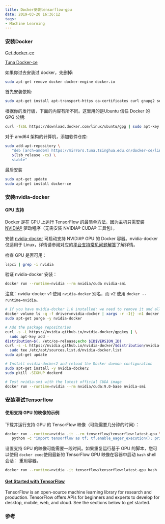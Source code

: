 ```yaml
---
title: Docker安装tensorflow-gpu
date: 2019-03-20 16:36:12
tags:
- Machine Learning
---
```

### 安装Docker
[Get docker-ce](https://docs.docker.com/install/)

[Tuna Docker-ce](https://mirror.tuna.tsinghua.edu.cn/help/docker-ce/)

如果你过去安装过 docker，先删掉:
~~~bash
sudo apt-get remove docker docker-engine docker.io
~~~
首先安装依赖:
~~~bash
sudo apt-get install apt-transport-https ca-certificates curl gnupg2 software-properties-common
~~~
根据你的发行版，下面的内容有所不同。这里用的是Ubuntu
信任 Docker 的 GPG 公钥:
~~~bash
curl -fsSL https://download.docker.com/linux/ubuntu/gpg | sudo apt-key add -
~~~
对于 amd64 架构的计算机，添加软件仓库:
~~~bash
sudo add-apt-repository \
   "deb [arch=amd64] https://mirrors.tuna.tsinghua.edu.cn/docker-ce/linux/ubuntu \
   $(lsb_release -cs) \
   stable"
~~~
最后安装
~~~bash
sudo apt-get update
sudo apt-get install docker-ce
~~~

### 安装nvidia-docker

#### GPU 支持
Docker 是在 GPU 上运行 TensorFlow 的最简单方法，因为主机只需安装[NVIDIA®](https://github.com/NVIDIA/nvidia-docker/wiki/Frequently-Asked-Questions#how-do-i-install-the-nvidia-driver) 驱动程序（无需安装 NVIDIA® CUDA® 工具包）。

安装 [nvidia-docker](https://github.com/NVIDIA/nvidia-docker) 可启动支持 NVIDIA® GPU 的 Docker 容器。nvidia-docker 仅适用于 Linux，详情请参阅对应的[平台支持常见问题解答](https://github.com/NVIDIA/nvidia-docker/wiki/Frequently-Asked-Questions#platform-support)了解详情。

检查 GPU 是否可用：
~~~bash
lspci | grep -i nvidia
~~~
验证 nvidia-docker 安装：
~~~bash
docker run --runtime=nvidia --rm nvidia/cuda nvidia-smi
~~~
注意：nvidia-docker v1 使用 ```nvidia-docker``` 别名，而 v2 使用 ```docker --runtime=nvidia```。

~~~bash
# If you have nvidia-docker 1.0 installed: we need to remove it and all existing GPU containers
docker volume ls -q -f driver=nvidia-docker | xargs -r -I{} -n1 docker ps -q -a -f volume={} | xargs -r docker rm -f
sudo apt-get purge -y nvidia-docker

# Add the package repositories
curl -s -L https://nvidia.github.io/nvidia-docker/gpgkey | \
  sudo apt-key add -
distribution=$(. /etc/os-release;echo $ID$VERSION_ID)
curl -s -L https://nvidia.github.io/nvidia-docker/$distribution/nvidia-docker.list | \
  sudo tee /etc/apt/sources.list.d/nvidia-docker.list
sudo apt-get update

# Install nvidia-docker2 and reload the Docker daemon configuration
sudo apt-get install -y nvidia-docker2
sudo pkill -SIGHUP dockerd

# Test nvidia-smi with the latest official CUDA image
docker run --runtime=nvidia --rm nvidia/cuda:9.0-base nvidia-smi
~~~

### 安装测试Tensorflow

#### 使用支持 GPU 的映像的示例
下载并运行支持 GPU 的 TensorFlow 映像（可能需要几分钟的时间）：
~~~bash
docker run --runtime=nvidia -it --rm tensorflow/tensorflow:latest-gpu \
   python -c "import tensorflow as tf; tf.enable_eager_execution(); print(tf.reduce_sum(tf.random_normal([1000, 1000])))"
~~~
设置支持 GPU 的映像可能需要一段时间。如果重复运行基于 GPU 的脚本，您可以使用 ```docker exec```使用最新的 TensorFlow GPU 映像在容器中启动 ```bash``` shell 会话： 重用容器。
~~~bash
docker run --runtime=nvidia -it tensorflow/tensorflow:latest-gpu bash
~~~
#### [Get Started with TensorFlow](https://www.tensorflow.org/tutorials)
TensorFlow is an open-source machine learning library for research and production. TensorFlow offers APIs for beginners and experts to develop for desktop, mobile, web, and cloud. See the sections below to get started.

### 参考
